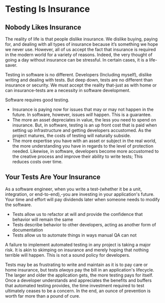 # Testing Is Insurance

## Nobody Likes Insurance

The reality of life is that people dislike insurance. We dislike buying, paying for, and dealing with all types of insurance because it’s something we hope we never use. However, all of us accept the fact that insurance is required in the modern world for a variety of reasons. Indeed, the very thought of going a day without insurance can be stressful. In certain cases, it is a life-saver.

Testing in software is no different. Developers (Including myself), dislike writing and dealing with tests. But deep down, tests are no different than insurance or security. We must accept the reality that-just as with home or can insurance-tests are a necessity in software development.

Software requires good testing.

- Insurance is paying now for issues that may or may not happen in the future. In software, however, issues _will_ happen. This is a guarantee.
- The more an asset depreciates in value, the less you need to spend on insurance. But, in software, testing is an up front cost that is paid when setting up infrastructure and getting developers accustomed. As the project matures, the costs of testing will naturally subside.
- The more expertise you have with an asset or subject in the real world, the more understanding you have in regards to the level of protection needed. Likewise, in software, developers become more accustomed to the creative process and improve their ability to write tests; This reduces costs over time.

## Your Tests Are Your Insurance

As a software engineer, when you write a test-(whether it be a unit, integration, or end-to-end),-you are investing in your application's future. Your time and effort will pay dividends later when someone needs to modify the software.

- Tests allow us to refactor at will and provide the confidence that behavior will remain the same
- Tests describe behavior to other developers, acting as another form of documentation
- Tests allow us to automate things in ways manual QA can not

A failure to implement automated testing in any project is taking a major risk. It is akin to skimping on insurance and merely hoping that nothing terrible will happen. This is not a sound policy for developers.

Tests may be as frustrating to write and maintain as it is to pay care or home insurance, but tests _always_ pay the bill in an application's lifecycle. The larger and older the application gets, the more testing pays for itself. Once a developer understands and appreciates the benefits and buffers that automated testing provides, the time investment required to test ultimately ceases to be a concern. In the end, an ounce of prevention is worth far more than a pound of cure.
